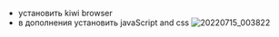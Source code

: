 - установить kiwi browser
- в дополнения установить javaScript and css ![20220715_003822](https://user-images.githubusercontent.com/88972126/179091386-aa7022b1-a612-40b3-a347-446113ae8141.jpg)
